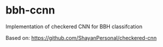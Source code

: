 # bbh-ccnn
Implementation of checkered CNN for BBH classifcation

Based on: https://github.com/ShayanPersonal/checkered-cnn
